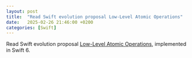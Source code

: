 ```yaml
---
layout: post
title:  "Read Swift evolution proposal Low-Level Atomic Operations"
date:   2025-02-26 21:46:00 +0200
categories: [Swift]
---
```

Read Swift evolution proposal [Low-Level Atomic Operations](https://github.com/swiftlang/swift-evolution/blob/main/proposals/0410-atomics.md), implemented in Swift 6.
